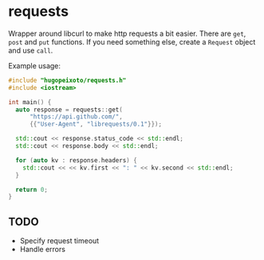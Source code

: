 requests
========

Wrapper around libcurl to make http requests a bit easier.
There are `get`, `post` and `put` functions. If you need something else, create a `Request` object and use `call`.

Example usage:

```c++
#include "hugopeixoto/requests.h"
#include <iostream>

int main() {
  auto response = requests::get(
      "https://api.github.com/",
      {{"User-Agent", "librequests/0.1"}});

  std::cout << response.status_code << std::endl;
  std::cout << response.body << std::endl;

  for (auto kv : response.headers) {
    std::cout << << kv.first << ": " << kv.second << std::endl;
  }

  return 0;
}
```

TODO
----

- Specify request timeout
- Handle errors
